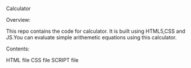 Calculator

Overview:

This repo contains the code for calculator. It is built using HTML5,CSS and JS.You can evaluate simple arithemetic equations using this calculator.

Contents:

HTML file
CSS file
SCRIPT file

